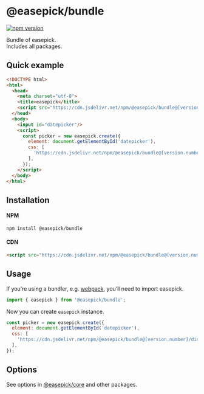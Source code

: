# @easepick/bundle

[![npm version](https://badge.fury.io/js/@easepick%2Fbundle.svg)](https://www.npmjs.com/package/@easepick/bundle)

Bundle of easepick.  
Includes all packages.

## Quick example

```html
<!DOCTYPE html>
<html>
  <head>
    <meta charset="utf-8">
    <title>easepick</title>
    <script src="https://cdn.jsdelivr.net/npm/@easepick/bundle@[version.number]/dist/index.umd.min.js"></script>
  </head>
  <body>
    <input id="datepicker"/>
    <script>
      const picker = new easepick.create({
        element: document.getElementById('datepicker'),
        css: [
          'https://cdn.jsdelivr.net/npm/@easepick/bundle@[version.number]/dist/index.css',
        ],
      });
    </script>
  </body>
</html>
```

## Installation

#### NPM

```bash
npm install @easepick/bundle
```

#### CDN

```html
<script src="https://cdn.jsdelivr.net/npm/@easepick/bundle@[version.number]/dist/index.umd.min.js"></script>
```

## Usage

If you’re using a bundler, e.g. [webpack](https://webpack.js.org/), you’ll need to import easepick.

```ts
import { easepick } from '@easepick/bundle';
```

Now you can create `easepick` instance.

```js
const picker = new easepick.create({
  element: document.getElementById('datepicker'),
  css: [
    'https://cdn.jsdelivr.net/npm/@easepick/bundle@[version.number]/dist/index.css',
  ],
});
```

## Options
See options in [@easepick/core](/packages/core) and other packages.

<autoversion/>
